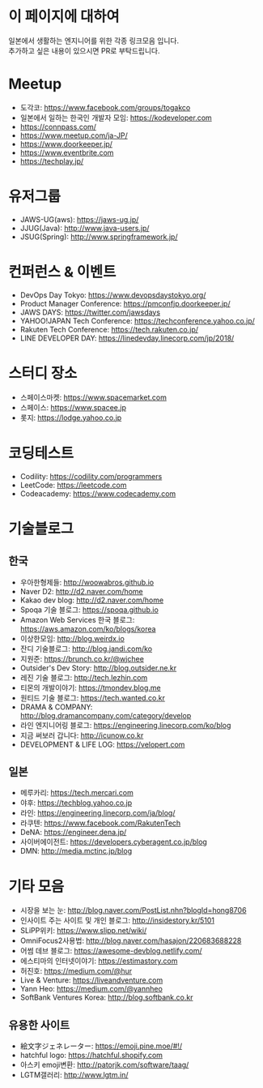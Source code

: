 이 페이지에 대하여
=====================================================
일본에서 생활하는 엔지니어를 위한 각종 링크모음 입니다.  
추가하고 싶은 내용이 있으시면 PR로 부탁드립니다.

# Meetup
- 도각코: https://www.facebook.com/groups/togakco
- 일본에서 일하는 한국인 개발자 모임: https://kodeveloper.com
- https://connpass.com/
- https://www.meetup.com/ja-JP/
- https://www.doorkeeper.jp/
- https://www.eventbrite.com
- https://techplay.jp/

# 유저그룹
- JAWS-UG(aws): https://jaws-ug.jp/
- JJUG(Java): http://www.java-users.jp/
- JSUG(Spring): http://www.springframework.jp/


# 컨퍼런스 & 이벤트
- DevOps Day Tokyo: https://www.devopsdaystokyo.org/
- Product Manager Conference: https://pmconfjp.doorkeeper.jp/
- JAWS DAYS: https://twitter.com/jawsdays
- YAHOO!JAPAN Tech Conference: https://techconference.yahoo.co.jp/
- Rakuten Tech Conference: https://tech.rakuten.co.jp/
- LINE DEVELOPER DAY: https://linedevday.linecorp.com/jp/2018/


# 스터디 장소
- 스페이스마켓: https://www.spacemarket.com
- 스페이스: https://www.spacee.jp
- 롯지: https://lodge.yahoo.co.jp


# 코딩테스트
- Codility: https://codility.com/programmers
- LeetCode: https://leetcode.com
- Codeacademy: https://www.codecademy.com


# 기술블로그
## 한국
- 우아한형제들: http://woowabros.github.io
- Naver D2: http://d2.naver.com/home
- Kakao dev blog: http://d2.naver.com/home
- Spoqa 기술 블로그: https://spoqa.github.io
- Amazon Web Services 한국 블로그: https://aws.amazon.com/ko/blogs/korea
- 이상한모임: http://blog.weirdx.io
- 잔디 기술블로그: http://blog.jandi.com/ko
- 지원준: https://brunch.co.kr/@wjchee
- Outsider's Dev Story: http://blog.outsider.ne.kr
- 레진 기술 블로그: http://tech.lezhin.com
- 티몬의 개발이야기: https://tmondev.blog.me
- 원티드 기술 블로그: https://tech.wanted.co.kr
- DRAMA & COMPANY: http://blog.dramancompany.com/category/develop
- 라인 엔지니어링 블로그: https://engineering.linecorp.com/ko/blog
- 지금 써보러 갑니다: http://icunow.co.kr
- DEVELOPMENT & LIFE LOG: https://velopert.com


## 일본
- 메루카리: https://tech.mercari.com
- 야후: https://techblog.yahoo.co.jp
- 라인: https://engineering.linecorp.com/ja/blog/
- 라쿠텐: https://www.facebook.com/RakutenTech
- DeNA: https://engineer.dena.jp/
- 사이버에이전트: https://developers.cyberagent.co.jp/blog
- DMN: http://media.mctinc.jp/blog


# 기타 모음
- 시장을 보는 눈: http://blog.naver.com/PostList.nhn?blogId=hong8706
- 인사이트 주는 사이트 및 개인 블로그: http://insidestory.kr/5101
- SLiPP위키: https://www.slipp.net/wiki/
- OmniFocus2사용법: http://blog.naver.com/hasajon/220683688228
- 어썸 데브 블로그: https://awesome-devblog.netlify.com/
- 에스티마의 인터넷이야기: https://estimastory.com
- 허진호: https://medium.com/@hur
- Live & Venture: https://liveandventure.com
- Yann Heo: https://medium.com/@yannheo
- SoftBank Ventures Korea: http://blog.softbank.co.kr


## 유용한 사이트
- 絵文字ジェネレーター: https://emoji.pine.moe/#!/
- hatchful logo: https://hatchful.shopify.com
- 아스키 emoji변환: http://patorjk.com/software/taag/
- LGTM갤러리: http://www.lgtm.in/
